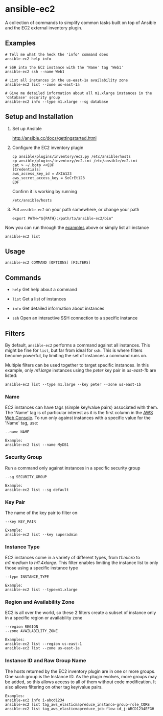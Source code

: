 # ansible-ec2

A collection of commands to simplify common tasks built on top of Ansible and the EC2 external inventory plugin.


## Examples

    # Tell me what the heck the 'info' command does
    ansible-ec2 help info

    # SSH into the EC2 instance with the 'Name' tag 'Web1'
    ansible-ec2 ssh --name Web1
    
    # List all instances in the us-east-1a availability zone
    ansible-ec2 list --zone us-east-1a
    
    # Give me detailed information about all m1.xlarge instances in the 'database' security group 
    ansible-ec2 info --type m1.xlarge --sg database


## Setup and Installation

1.  Set up Ansible

    http://ansible.cc/docs/gettingstarted.html
   
1.  Configure the EC2 inventory plugin
   
        cp ansible/plugins/inventory/ec2.py /etc/ansible/hosts
        cp ansible/plugins/inventory/ec2.ini /etc/ansible/ec2.ini
        cat > ~/.boto <<EOF
        [Credentials]
        aws_access_key_id = AKIA123
        aws_secret_access_key = SeCrEt123
        EOF
    
    Confirm it is working by running
  
        /etc/ansible/hosts
   
1.  Put `ansible-ec2` on your path somewhere, or change your path

        export PATH="${PATH}:/path/to/ansible-ec2/bin"

Now you can run through the [examples](#examples) above or simply list all instance

    ansible-ec2 list


## Usage

    ansible-ec2 COMMAND [OPTIONS] [FILTERS]


## Commands

-   `help`  Get help about a command

-   `list`  Get a list of instances

-   `info`  Get detailed information about instances

-   `ssh`  Open an interactive SSH connection to a specific instance


## Filters

By default, `ansible-ec2` performs a command against all instances. This might be fine for `list`, but far from ideal for `ssh`. This is where filters become powerful, by limiting the set of instances a command runs on.

Multiple filters can be used together to target specific instances. In this example, only *m1.large* instances using the *peter* key pair in *us-east-1b* are listed:

    ansible-ec2 list --type m1.large --key peter --zone us-east-1b

### Name

EC2 instances can have tags (simple key/value pairs) associated with them. The 'Name' tag is of particular interest as it is the first column in the [AWS Web Console](https://console.aws.amazon.com/ec2/home#s=Instances). To run only against instances with a specific value for the 'Name' tag, use:

    --name NAME
    
    Example:
    ansible-ec2 list --name MyDB1
    
### Security Group

Run a command only against instances in a specific security group

    --sg SECURITY_GROUP
    
    Example:
    ansible-ec2 list --sg default

### Key Pair

The name of the key pair to filter on

    --key KEY_PAIR
    
    Example:
    ansible-ec2 list --key superadmin

### Instance Type

EC2 instances come in a variety of different types, from *t1.micro* to *m1.medium* to *hi1.4xlarge*. This filter enables limiting the instance list to only those using a specific instance type

    --type INSTANCE_TYPE
    
    Example:
    ansible-ec2 list --type=m1.xlarge

### Region and Availability Zone

EC2 is all over the world, so these 2 filters create a subset of instance only in a specific region or availability zone

    --region REGION
    --zone AVAILABILITY_ZONE
    
    Examples:
    ansible-ec2 list --region us-east-1
    ansible-ec2 list --zone us-east-1a

### Instance ID and Raw Group Name

The hosts returned by the EC2 inventory plugin are in one or more groups. One such group is the Instance ID. As the plugin evolves, more groups may be added, so this allows access to all of them without code modification. It also allows filtering on other tag key/value pairs.

    Examples:
    ansible-ec2 info i-abcd1234
    ansible-ec2 list tag_aws_elasticmapreduce_instance-group-role_CORE
    ansible-ec2 list tag_aws_elasticmapreduce_job-flow-id_j-ABCD1234EFGH
                        
                        
                        
                        
                        
                        
                        
                        
                        
                        
                        
                        
                        
                        
                        
                        
                        
                        
                        
                        
                        